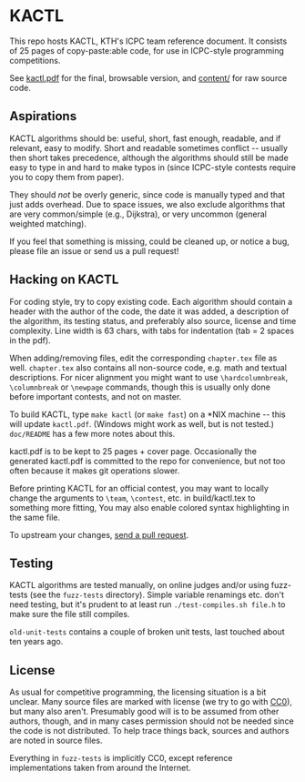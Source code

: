 # KACTL

This repo hosts KACTL, KTH's ICPC team reference document.
It consists of 25 pages of copy-paste:able code, for use in ICPC-style programming competitions.

See [kactl.pdf](https://github.com/kth-competitive-programming/kactl/blob/master/kactl.pdf) for the final, browsable version,
and [content/](https://github.com/kth-competitive-programming/kactl/tree/master/content) for raw source code.

## Aspirations

KACTL algorithms should be: useful, short, fast enough, readable, and if relevant, easy to modify.
Short and readable sometimes conflict -- usually then short takes precedence, although
the algorithms should still be made easy to type in and hard to make typos in (since ICPC-style contests
require you to copy them from paper).

They should *not* be overly generic, since code is manually typed and that just adds overhead.
Due to space issues, we also exclude algorithms that are very common/simple (e.g., Dijkstra), or very uncommon (general weighted matching).

If you feel that something is missing, could be cleaned up, or notice a bug, please file an issue or send us a pull request!

## Hacking on KACTL

For coding style, try to copy existing code.
Each algorithm should contain a header with the author of the code, the date it
was added, a description of the algorithm, its testing status, and preferably also
source, license and time complexity.
Line width is 63 chars, with tabs for indentation (tab = 2 spaces in the pdf).

When adding/removing files, edit the corresponding `chapter.tex` file as well.
`chapter.tex` also contains all non-source code, e.g. math and textual descriptions.
For nicer alignment you might want to use `\hardcolumnbreak`, `\columnbreak` or `\newpage` commands,
though this is usually only done before important contests, and not on master.

To build KACTL, type `make kactl` (or `make fast`) on a \*NIX machine -- this will update `kactl.pdf`.
(Windows might work as well, but is not tested.) `doc/README` has a few more notes about this.

kactl.pdf is to be kept to 25 pages + cover page.
Occasionally the generated kactl.pdf is committed to the repo for convenience, but not too often because it makes git operations slower.

Before printing KACTL for an official contest, you may want to locally change the arguments to `\team`, `\contest`, etc. in build/kactl.tex to something more fitting,
You may also enable colored syntax highlighting in the same file.

To upstream your changes, [send a pull request](https://help.github.com/articles/fork-a-repo/).

## Testing

KACTL algorithms are tested manually, on online judges and/or using fuzz-tests (see the `fuzz-tests` directory).
Simple variable renamings etc. don't need testing, but it's prudent to at least run `./test-compiles.sh file.h` to make sure the file still compiles.

`old-unit-tests` contains a couple of broken unit tests, last touched about ten years ago.

## License

As usual for competitive programming, the licensing situation is a bit unclear.
Many source files are marked with license (we try to go with
[CC0](https://creativecommons.org/share-your-work/public-domain/cc0/)), but many also aren't.
Presumably good will is to be assumed from other authors, though, and in many cases permission should not be needed since the code is not distributed.
To help trace things back, sources and authors are noted in source files.

Everything in `fuzz-tests` is implicitly CC0, except reference implementations taken from around the Internet.
